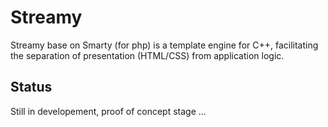 # Streamy 

Streamy base on Smarty (for php) is a template engine for C++, facilitating the separation of presentation (HTML/CSS) from application logic.

## Status

Still in developement, proof of concept stage ...
